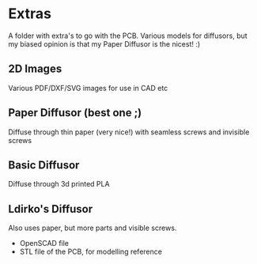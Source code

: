 # Extras

A folder with extra's to go with the PCB. Various models for diffusors, but my biased opinion is that my Paper Diffusor is the nicest! :)

## 2D Images
Various PDF/DXF/SVG images for use in CAD etc

## Paper Diffusor (best one ;)
Diffuse through thin paper (very nice!) with seamless screws and invisible screws

## Basic Diffusor
Diffuse through 3d printed PLA

## Ldirko's Diffusor
Also uses paper, but more parts and visible screws.

- OpenSCAD file 
- STL file of the PCB, for modelling reference